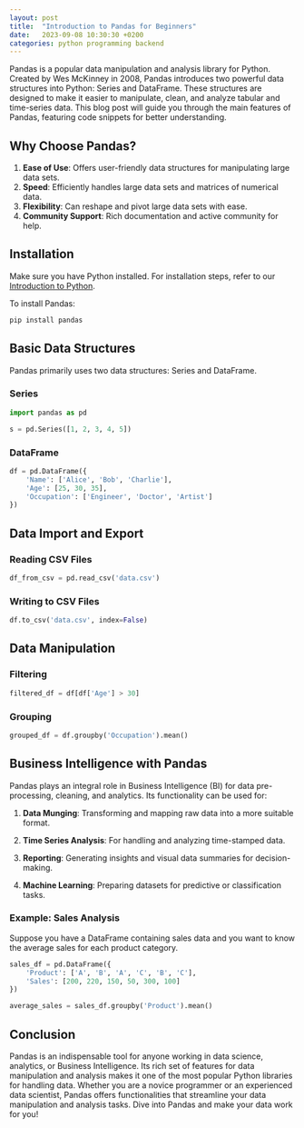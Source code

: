 ```yaml
---
layout: post
title:  "Introduction to Pandas for Beginners"
date:   2023-09-08 10:30:30 +0200
categories: python programming backend
---
```


Pandas is a popular data manipulation and analysis library for Python. Created by Wes McKinney in 2008, Pandas introduces two powerful data structures into Python: Series and DataFrame. These structures are designed to make it easier to manipulate, clean, and analyze tabular and time-series data. This blog post will guide you through the main features of Pandas, featuring code snippets for better understanding.

## Why Choose Pandas?

1. **Ease of Use**: Offers user-friendly data structures for manipulating large data sets.
2. **Speed**: Efficiently handles large data sets and matrices of numerical data.
3. **Flexibility**: Can reshape and pivot large data sets with ease.
4. **Community Support**: Rich documentation and active community for help.

## Installation

Make sure you have Python installed. For installation steps, refer to our [Introduction to Python](link-to-python-intro).

To install Pandas:

```bash
pip install pandas
```

## Basic Data Structures

Pandas primarily uses two data structures: Series and DataFrame.

### Series

```python
import pandas as pd

s = pd.Series([1, 2, 3, 4, 5])
```

### DataFrame

```python
df = pd.DataFrame({
    'Name': ['Alice', 'Bob', 'Charlie'],
    'Age': [25, 30, 35],
    'Occupation': ['Engineer', 'Doctor', 'Artist']
})
```

## Data Import and Export

### Reading CSV Files

```python
df_from_csv = pd.read_csv('data.csv')
```

### Writing to CSV Files

```python
df.to_csv('data.csv', index=False)
```

## Data Manipulation

### Filtering

```python
filtered_df = df[df['Age'] > 30]
```

### Grouping

```python
grouped_df = df.groupby('Occupation').mean()
```

## Business Intelligence with Pandas

Pandas plays an integral role in Business Intelligence (BI) for data pre-processing, cleaning, and analytics. Its functionality can be used for:

1. **Data Munging**: Transforming and mapping raw data into a more suitable format.
  
2. **Time Series Analysis**: For handling and analyzing time-stamped data.

3. **Reporting**: Generating insights and visual data summaries for decision-making.

4. **Machine Learning**: Preparing datasets for predictive or classification tasks.

### Example: Sales Analysis

Suppose you have a DataFrame containing sales data and you want to know the average sales for each product category.

```python
sales_df = pd.DataFrame({
    'Product': ['A', 'B', 'A', 'C', 'B', 'C'],
    'Sales': [200, 220, 150, 50, 300, 100]
})

average_sales = sales_df.groupby('Product').mean()
```

## Conclusion

Pandas is an indispensable tool for anyone working in data science, analytics, or Business Intelligence. Its rich set of features for data manipulation and analysis makes it one of the most popular Python libraries for handling data. Whether you are a novice programmer or an experienced data scientist, Pandas offers functionalities that streamline your data manipulation and analysis tasks. Dive into Pandas and make your data work for you!

<!-- Google tag (gtag.js) -->
<script async src="https://www.googletagmanager.com/gtag/js?id=G-LP19XK152R"></script>
<script>
  window.dataLayer = window.dataLayer || [];
  function gtag(){dataLayer.push(arguments);}
  gtag('js', new Date());
  gtag('config', 'G-LP19XK152R');
</script>

